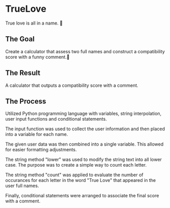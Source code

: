 # TrueLove
True love is all in a name. 💓

## The Goal
Create a calculator that assess two full names and construct a compatibility score with a funny comment.🤣  

## The Result
A calculator that outputs a compatibility score with a comment.

## The Process
Utilized Python programming language with variables, string interpolation, user input functions and conditional statements.

The input function was used to collect the user information and then placed into a variable for each name. 

The given user data was then combined into a single variable. This allowed for easier formatting adjustments. 

The string method "lower" was used to modify the string text into all lower case. The purpose was to create a simple way to count each letter. 

The string method "count" was applied to evaluate the number of occurances for each letter in the word "True Love" that appeared in the user full names.

Finally, conditional statements were arranged to associate the final score with a comment. 
